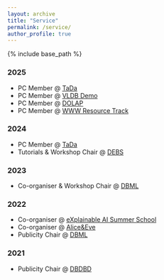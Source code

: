 ```yaml
---
layout: archive
title: "Service"
permalink: /service/
author_profile: true
---
```


{% include base_path %}

### 2025 
  - PC Member @ [TaDa](https://tabular-data-analysis.github.io/tada2025/)
  - PC Member @ [VLDB Demo](https://vldb.org/2025/?call-for-demonstrations)
  - PC Member @ [DOLAP](https://dolapworkshop.github.io/dolap-2025/)
  - PC Member @ [WWW Resource Track](https://www2025.thewebconf.org/resource-track)

### 2024 
  - PC Member @ [TaDa](https://tabular-data-analysis.github.io/tada2024/)
  - Tutorials & Workshop Chair @ [DEBS](https://2024.debs.org/)

### 2023 
  - Co-organiser & Workshop Chair @ [DBML](https://www.wis.ewi.tudelft.nl/dbml2023)

### 2022 
  - Co-organiser @ [eXplainable AI Summer School](https://xaiss.eu/)
  - Co-organiser @ [Alice&Eve](https://alice-and-eve.github.io/2022/)
  - Publicity Chair @ [DBML](https://www.wis.ewi.tudelft.nl/dbml2022)

### 2021 
  - Publicity Chair @ [DBDBD](https://www.wis.ewi.tudelft.nl/dbdbd2021)
